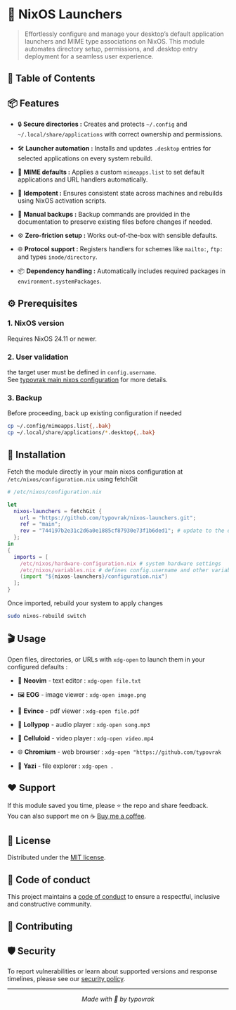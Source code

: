 # 🔧 NixOS Launchers

> Effortlessly configure and manage your desktop’s default application launchers and MIME type associations on NixOS. This module automates directory setup, permissions, and .desktop entry deployment for a seamless user experience.

## 📑 Table of Contents

## 📦 Features

- 🔒 **Secure directories :** Creates and protects ```~/.config``` and ```~/.local/share/applications``` with correct ownership and permissions.

- 🛠️ **Launcher automation :** Installs and updates ```.desktop``` entries for selected applications on every system rebuild.

- 📑 **MIME defaults :** Applies a custom ```mimeapps.list``` to set default applications and URL handlers automatically.

- 🔄 **Idempotent :** Ensures consistent state across machines and rebuilds using NixOS activation scripts.

- 💾 **Manual backups :** Backup commands are provided in the documentation to preserve existing files before changes if needed.

- ⚙️ **Zero-friction setup :** Works out-of-the-box with sensible defaults.

- 🌐 **Protocol support :** Registers handlers for schemes like ```mailto:```, ```ftp:``` and types ```inode/directory```.

- 📦 **Dependency handling :** Automatically includes required packages in ```environment.systemPackages```.

## ⚙️ Prerequisites

### 1. NixOS version
Requires NixOS 24.11 or newer.

### 2. User validation
the target user must be defined in ```config.username```.<br/>
See [typovrak main nixos configuration](https://github.com/typovrak/nixos) for more details.

### 3. Backup
Before proceeding, back up existing configuration if needed
```bash
cp ~/.config/mimeapps.list{,.bak}
cp ~/.local/share/applications/*.desktop{,.bak}
```

## 🚀 Installation
Fetch the module directly in your main nixos configuration at ```/etc/nixos/configuration.nix``` using fetchGit
```nix
# /etc/nixos/configuration.nix

let
  nixos-launchers = fetchGit {
    url = "https://github.com/typovrak/nixos-launchers.git";
    ref = "main";
    rev = "744197b2e31c2d6a0e1885cf87930e73f1b6ded1"; # update to the desired commit
  };
in
{
  imports = [
    /etc/nixos/hardware-configuration.nix # system hardware settings
    /etc/nixos/variables.nix # defines config.username and other variables, see https://github.com/typovrak/nixos for more details
    (import "${nixos-launchers}/configuration.nix")
  ];
}
```

Once imported, rebuild your system to apply changes
```bash
sudo nixos-rebuild switch
```

## 🎬 Usage

Open files, directories, or URLs with `xdg-open` to launch them in your configured defaults :

- 📝 **Neovim** - text editor : ```xdg-open file.txt```

- 🖼️ **EOG** - image viewer : ```xdg-open image.png```

- 📄 **Evince** - pdf viewer : ```xdg-open file.pdf```

- 🍭 **Lollypop** - audio player : ```xdg-open song.mp3```

- 🎥 **Celluloid** - video player : ```xdg-open video.mp4```

- 🌐 **Chromium** - web browser : ```xdg-open "https://github.com/typovrak```

- 📂 **Yazi** - file explorer : ```xdg-open .```

## ❤️ Support

If this module saved you time, please ⭐️ the repo and share feedback.  
You can also support me on ☕ [Buy me a coffee](https://www.buymeacoffee.com/typovrak).

## 📝 License

Distributed under the [MIT license](LICENSE.md).

## 📜 Code of conduct

This project maintains a [code of conduct](CODE_OF_CONDUCT.md) to ensure a respectful, inclusive and constructive community.

## 🤝 Contributing


## 🛡️ Security

To report vulnerabilities or learn about supported versions and response timelines, please see our [security policy](SECURITY.md).

---

<p align="center"><i>Made with 💜 by typovrak</i></p>
